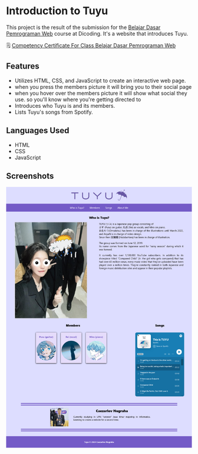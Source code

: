 # Introduction to Tuyu

This project is the result of the submission for the [Belajar Dasar Pemrograman Web](https://www.dicoding.com/academies/123) course at Dicoding. It's a website that introduces Tuyu.

🗒️ [Competency Certificate For Class Belajar Dasar Pemrograman Web](https://www.dicoding.com/certificates/6RPNVYN98Z2M)

## Features

- Utilizes HTML, CSS, and JavaScript to create an interactive web page.
- when you press the members picture it will bring you to their social page
- when you hover over the members picture it will show what social they use. so you'll know where you're getting directed to
- Introduces who Tuyu is and its members.
- Lists Tuyu's songs from Spotify.

## Languages Used

- HTML
- CSS
- JavaScript

## Screenshots

![Web Screenshot](assets/images/website_ss.png)
